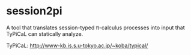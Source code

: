 # session2pi

A tool that translates session-typed π-calculus processes into input that TyPiCaL can statically analyze.

TyPiCaL: http://www-kb.is.s.u-tokyo.ac.jp/~koba/typical/
